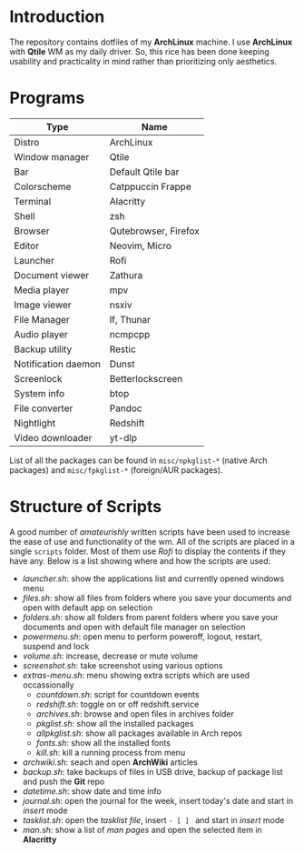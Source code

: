 # Introduction
The repository contains dotfiles of my **ArchLinux** machine. I use **ArchLinux** with **Qtile** WM as my daily driver. So, this rice has been done keeping usability and practicality in mind rather than prioritizing only aesthetics.

# Programs
| Type   | Name    |
|--------------- | --------------- |
| Distro | ArchLinux   |
| Window manager | Qtile |
| Bar | Default Qtile bar |
| Colorscheme | Catppuccin Frappe |
| Terminal   | Alacritty   |
| Shell | zsh |
| Browser | Qutebrowser, Firefox |
| Editor   | Neovim, Micro |
| Launcher | Rofi |
| Document viewer | Zathura |
| Media player | mpv |
| Image viewer | nsxiv |
| File Manager | lf, Thunar |
| Audio player | ncmpcpp |
| Backup utility | Restic |
| Notification daemon | Dunst |
| Screenlock | Betterlockscreen |
| System info | btop |
| File converter | Pandoc |
| Nightlight | Redshift |
| Video downloader | yt-dlp |

List of all the packages can be found in `misc/npkglist-*` (native Arch packages) and `misc/fpkglist-*` (foreign/AUR packages).

# Structure of Scripts
A good number of *amateurishly* written scripts have been used to increase the ease of use and functionality of the wm. All of the scripts are placed in a single `scripts` folder. Most of them use *Rofi* to display the contents if they have any. Below is a list showing where and how the scripts are used:
- *launcher.sh*: show the applications list and currently opened windows menu
- *files.sh*: show all files from folders where you save your documents and open with default app on selection
- *folders.sh*: show all folders from parent folders where you save your documents and open with default file manager on selection
- *powermenu.sh*: open menu to perform poweroff, logout, restart, suspend and lock
- *volume.sh*: increase, decrease or mute volume
- *screenshot.sh*: take screenshot using various options
- *extras-menu.sh*: menu showing extra scripts which are used occassionally
    - *countdown.sh*: script for countdown events
    - *redshift.sh*: toggle on or off redshift.service
    - *archives.sh*: browse and open files in archives folder
    - *pkglist.sh*: show all the installed packages
    - *allpkglist.sh*: show all packages available in Arch repos
    - *fonts.sh*: show all the installed fonts
    - *kill.sh*: kill a running process from menu
- *archwiki.sh*: seach and open **ArchWiki** articles
- *backup.sh*: take backups of files in USB drive, backup of package list and push the **Git** repo
- *datetime.sh*: show date and time info
- *journal.sh*: open the journal for the week, insert today's date and start in *insert* mode
- *tasklist.sh*: open the *tasklist file*, insert `- [ ] ` and start in *insert* mode
- *man.sh*: show a list of *man pages* and open the selected item in **Alacritty**




